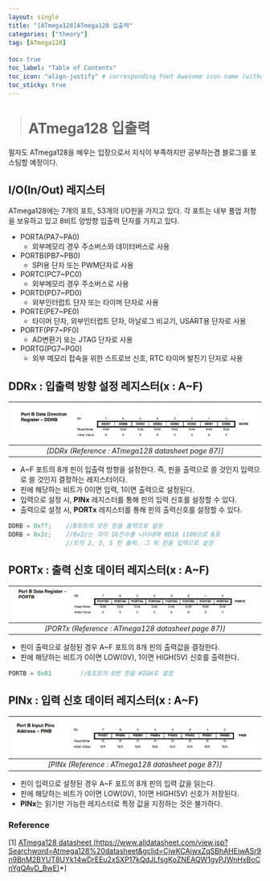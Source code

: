 ```yaml
---
layout: single
title: "[ATmega128]ATmega128 입출력"
categories: ["theory"]
tag: [ATmega128]

toc: true
toc_label: "Table of Contents"
toc_icon: "align-justify" # corresponding Font Awesome icon name (without fa prefix)
toc_sticky: true
---
```


># ATmega128 입출력

필자도 ATmega128을 배우는 입장으로서 지식이 부족하지만 공부하는겸 블로그를 포스팅할 예정이다.

## I/O(In/Out) 레지스터

ATmega128에는 7개의 포트, 53개의 I/O핀을 가지고 있다. 각 포트는 내부 풀업 저항을 보유하고 있고 8비트 양방향 입출력 단자를 가지고 있다.

* PORTA(PA7~PA0)
	* 외부메모리 경우 주소버스와 데이터버스로 사용
* PORTB(PB7~PB0)
	*	SPI용 단자 또는 PWM단자로 사용
* PORTC(PC7~PC0)
	*	외부메모리 경우 주소버스로 사용
* PORTD(PD7~PD0)
	*	외부인터럽트 단자 또는 타이머 단자로 사용
* PORTE(PE7~PE0)
	*	타이머 단자, 외부인터럽트 단자, 아날로그 비교기, USART용 단자로 사용
* PORTF(PF7~PF0)
	* AD변환기 또는 JTAG 단자로 사용
* PORTG(PG7~PG0)
	* 외부 메모리 접속을 위한 스트로브 신호, RTC 타이머 발진기 단자로 사용


## DDRx : 입출력 방향 설정 레지스터(x : A~F)

|![blog](https://github.com/JiJinWoo/JiJinWoo.github.io/blob/master/assets/images/blog/DDRB.PNG?raw=true)|
|:--:|
|*[DDRx (Reference : ATmega128 datasheet page 87)]*|

* A~F 포트의 8개 핀이 입출력 방향을 설정한다. 즉, 핀을 출력으로 쓸 것인지 입력으로 쓸 것인지 결정하는 레지스터이다.
* 핀에 해당하는 비트가 0이면 입력, 1이면 출력으로 설정된다.
* 입력으로 설정 시, **PINx** 레지스터를 통해 핀의 입력 신호를 설정할 수 있다.
* 출력으로 설정 시, **PORTx** 레지스터를 통해 핀의 출력신호를 설정할 수 있다. 

```cpp
DDRB = 0xff;	//B포트의 모든 핀을 출력으로 설정
DDRB = 0x2c;	//0x2c는 각각 16진수를 나타내며 0010 1100으로 B포
				//트의 2, 3, 5 핀 출력. 그 외 핀을 입력으로 설정
```

## PORTx : 출력 신호 데이터 레지스터(x : A~F)

|![blog](https://github.com/JiJinWoo/JiJinWoo.github.io/blob/master/assets/images/blog/PORTB.PNG?raw=true)|
|:--:|
|*[PORTx (Reference : ATmega128 datasheet page 87)]*|

* 핀이 출력으로 설정된 경우 A~F 포트의 8개 핀의 출력값을 결정한다.
* 핀에 해당하는 비트가 0이면 LOW(0V), 1이면 HIGH(5V) 신호를 출력한다.

```cpp
PORTB = 0x01		//B포트의 0번 핀을 HIGH로 설정
```

## PINx : 입력 신호 데이터 레지스터(x : A~F)

|![blog](https://github.com/JiJinWoo/JiJinWoo.github.io/blob/master/assets/images/blog/PINB.PNG?raw=true)|
|:--:|
|*[PINx (Reference : ATmega128 datasheet page 87)]*|

* 핀이 입력으로 설정된 경우 A~F 포트의 8개 핀의 입력 값을 읽는다.
* 핀에 해당하는 비트가 0이면 LOW(0V), 1이면 HIGH(5V) 신호가 저장된다.
* **PINx**는 읽기만 가능한 레지스터로 특정 값을 지정하는 것은 불가하다.

### Reference

[1] [ATmega128 datasheet (https://www.alldatasheet.com/view.jsp?Searchword=Atmega128%20datasheet&gclid=CjwKCAjwxZqSBhAHEiwASr9n9BnM2BYUT8UYk14wDrEEu2xSXP17kQdJLfsgKoZNEAQW1gyPJWnHxBoCnYgQAvD_BwE)](https://www.alldatasheet.com/view.jsp?Searchword=Atmega128%20datasheet&gclid=CjwKCAjwxZqSBhAHEiwASr9n9BnM2BYUT8UYk14wDrEEu2xSXP17kQdJLfsgKoZNEAQW1gyPJWnHxBoCnYgQAvD_BwE)*]  